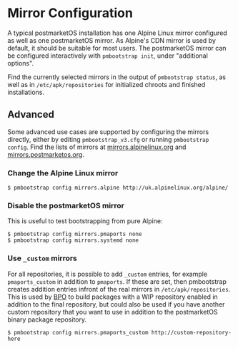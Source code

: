# Mirror Configuration

A typical postmarketOS installation has one Alpine Linux mirror configured as well as one
postmarketOS mirror. As Alpine's CDN mirror is used by default, it should be suitable for most
users. The postmarketOS mirror can be configured interactively with `pmbootstrap init`, under
"additional options".

Find the currently selected mirrors in the output of `pmbootstrap status`, as well as in
`/etc/apk/repositories` for initialized chroots and finished installations.

## Advanced

Some advanced use cases are supported by configuring the mirrors directly, either by editing
`pmbootstrap_v3.cfg` or running `pmbootstrap config`. Find the lists of mirrors at
[mirrors.alpinelinux.org](https://mirrors.alpinelinux.org) and
[mirrors.postmarketos.org](https://mirrors.postmarketos.org).

### Change the Alpine Linux mirror

```
$ pmbootstrap config mirrors.alpine http://uk.alpinelinux.org/alpine/
```

### Disable the postmarketOS mirror

This is useful to test bootstrapping from pure Alpine:

```
$ pmbootstrap config mirrors.pmaports none
$ pmbootstrap config mirrors.systemd none
```

### Use `_custom` mirrors

For all repositories, it is possible to add `_custom` entries, for example
`pmaports_custom` in addition to `pmaports`. If these are set, then pmbootstrap
creates addition entries infront of the real mirrors in
`/etc/apk/repositories`. This is used by [BPO](https://build.postmarketos.org)
to build packages with a WIP repository enabled in addition to the final
repository, but could also be used if you have another custom repository that
you want to use in addition to the postmarketOS binary package repository.

```
$ pmbootstrap config mirrors.pmaports_custom http://custom-repository-here
```
